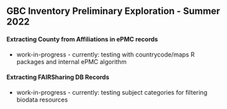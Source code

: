 ## GBC Inventory Preliminary Exploration - Summer 2022

#### Extracting County from Affiliations in ePMC records

* work-in-progress - currently: testing with countrycode/maps R packages and internal ePMC algorithm

#### Extracting FAIRSharing DB Records

* work-in-progress - currently: testing subject categories for filtering biodata resources
